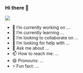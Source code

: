 ### Hi there 👋

![](https://yst-typora.oss-cn-shenzhen.aliyuncs.com/ystNoteImg/studyharder.png)
- 🔭 I’m currently working on ...
- 🌱 I’m currently learning ...
- 👯 I’m looking to collaborate on ...
- 🤔 I’m looking for help with ...
- 💬 Ask me about ...
- 📫 How to reach me: ...
- 😄 Pronouns: ...
- ⚡ Fun fact: ...
